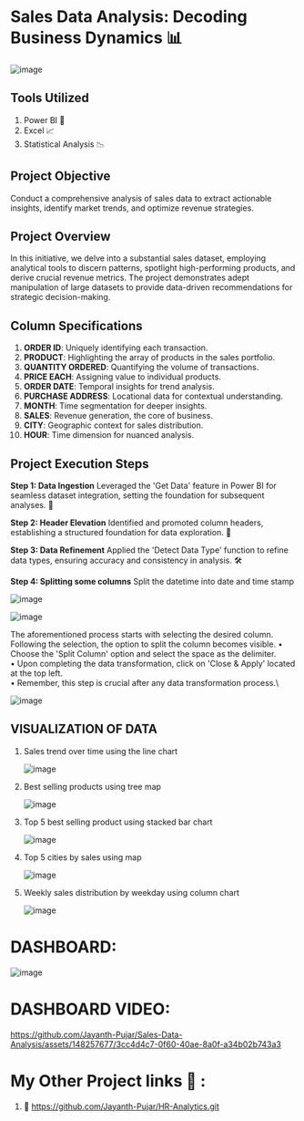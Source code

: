 # Sales Data Analysis: Decoding Business Dynamics 📊

![image](https://github.com/Jayanth-Pujar/Sales-Data-Analysis/assets/148257677/1430a626-04a1-4cee-a2c4-87a99f6da8a5)


## Tools Utilized
1. Power BI 💼
2. Excel 📈
3. Statistical Analysis 📉

## Project Objective
Conduct a comprehensive analysis of sales data to extract actionable insights, identify market trends, and optimize revenue strategies.

## Project Overview
In this initiative, we delve into a substantial sales dataset, employing analytical tools to discern patterns, spotlight high-performing products, and derive crucial revenue metrics. The project demonstrates adept manipulation of large datasets to provide data-driven recommendations for strategic decision-making.

## Column Specifications
1. **ORDER ID**: Uniquely identifying each transaction.
2. **PRODUCT**: Highlighting the array of products in the sales portfolio.
3. **QUANTITY ORDERED**: Quantifying the volume of transactions.
4. **PRICE EACH**: Assigning value to individual products.
5. **ORDER DATE**: Temporal insights for trend analysis.
6. **PURCHASE ADDRESS**: Locational data for contextual understanding.
7. **MONTH**: Time segmentation for deeper insights.
8. **SALES**: Revenue generation, the core of business.
9. **CITY**: Geographic context for sales distribution.
10. **HOUR**: Time dimension for nuanced analysis.

## Project Execution Steps
**Step 1: Data Ingestion**
Leveraged the 'Get Data' feature in Power BI for seamless dataset integration, setting the foundation for subsequent analyses. 🚀

**Step 2: Header Elevation**
Identified and promoted column headers, establishing a structured foundation for data exploration. 👑

**Step 3: Data Refinement**
Applied the 'Detect Data Type' function to refine data types, ensuring accuracy and consistency in analysis. 🛠️

**Step 4: Splitting some columns**
Split the datetime into date and time stamp

![image](https://github.com/Jayanth-Pujar/Sales-Data-Analysis/assets/148257677/04d53d16-7d37-449d-b141-813c8e2caf7a)


![image](https://github.com/Jayanth-Pujar/Sales-Data-Analysis/assets/148257677/ba4ff587-5f68-4cd9-be83-4283666c464d)

The aforementioned process starts with selecting the desired column. Following the selection, the option to split the column becomes visible.
• Choose the 'Split Column' option and select the space as the delimiter.\
• Upon completing the data transformation, click on 'Close & Apply' located at the top left.\
• Remember, this step is crucial after any data transformation process.\

![image](https://github.com/Jayanth-Pujar/Sales-Data-Analysis/assets/148257677/7dee8c92-cfd3-4c14-a73a-3eb2d81ccd02)

## VISUALIZATION OF DATA
1. Sales trend over time using the line chart

    ![image](https://github.com/Jayanth-Pujar/Sales-Data-Analysis/assets/148257677/de2be5de-f614-48ff-a694-b0cb3fa4b59b)


2. Best selling products using tree map

    ![image](https://github.com/Jayanth-Pujar/Sales-Data-Analysis/assets/148257677/9ee1e93c-6c87-4f03-bcb0-7da7dcf4f986)

3. Top 5 best selling product using stacked bar chart

    ![image](https://github.com/Jayanth-Pujar/Sales-Data-Analysis/assets/148257677/d1f8aa54-97b6-4094-81e9-7c2219ee66c6)

4. Top 5 cities by sales using map

    ![image](https://github.com/Jayanth-Pujar/Sales-Data-Analysis/assets/148257677/b2f00e50-ce1f-4550-9db6-29bc063219de)

5. Weekly sales distribution by weekday using column chart

    ![image](https://github.com/Jayanth-Pujar/Sales-Data-Analysis/assets/148257677/4bab80e4-b47d-4c39-bdb9-aa9ac408d2b5)

# DASHBOARD:

![image](https://github.com/Jayanth-Pujar/Sales-Data-Analysis/assets/148257677/1c9f5c78-4beb-4a96-9ab8-6c8d9db8f47e)

# DASHBOARD VIDEO:


https://github.com/Jayanth-Pujar/Sales-Data-Analysis/assets/148257677/3cc4d4c7-0f60-40ae-8a0f-a34b02b743a3

# My Other Project links 🔗 :
1. :bow_and_arrow: https://github.com/Jayanth-Pujar/HR-Analytics.git





